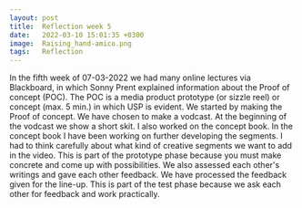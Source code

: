 ```yaml
---
layout: post
title:  Reflection week 5
date:   2022-03-10 15:01:35 +0300
image:  Raising_hand-amico.png
tags:   Reflection
---
```


In the fifth week of 07-03-2022 we had many online lectures via Blackboard, in which Sonny Prent explained information about the Proof of concept (POC). The POC is a media product prototype (or sizzle reel) or concept (max. 5 min.) in which USP is evident. We started by making the Proof of concept. We have chosen to make a vodcast. At the beginning of the vodcast we show a short skit. I also worked on the concept book. In the concept book I have been working on further developing the segments. I had to think carefully about what kind of creative segments we want to add in the video. This is part of the prototype phase because you must make concrete and come up with possibilities. We also assessed each other's writings and gave each other feedback. We have processed the feedback given for the line-up. This is part of the test phase because we ask each other for feedback and work practically.